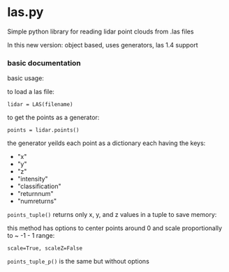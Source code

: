 las.py
======

Simple python library for reading lidar point clouds from .las files

In this new version: object based, uses generators, las 1.4 support

### basic documentation

basic usage:

to load a las file:
```
lidar = LAS(filename)
```
to get the points as a generator:
```
points = lidar.points()
```

the generator yeilds each point as a dictionary each having the keys:
  * "x"
  * "y"
  * "z"
  * "intensity"
  * "classification"
  * "returnnum"
  * "numreturns"


```points_tuple()``` returns only x, y, and z values in a tuple to save memory:

this method has options to center points around 0 and scale proportionally to ~ -1 - 1 range:
```
scale=True, scaleZ=False
```

```points_tuple_p()``` is the same but without options
